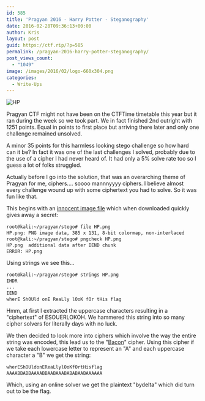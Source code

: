 ```yaml
---
id: 585
title: 'Pragyan 2016 - Harry Potter - Steganography'
date: 2016-02-28T09:36:13+00:00
author: Kris
layout: post
guid: https://ctf.rip/?p=585
permalink: /pragyan-2016-harry-potter-steganography/
post_views_count:
  - "1049"
image: /images/2016/02/logo-660x304.png
categories:
  - Write-Ups
---
```

<img class="alignnone size-full wp-image-587 aligncenter" src="/images/2016/02/HP.png" alt="HP" width="385" height="131" srcset="/images/2016/02/HP.png 385w, /images/2016/02/HP-300x102.png 300w" sizes="(max-width: 385px) 100vw, 385px" />

Pragyan CTF might not have been on the CTFTime timetable this year but it ran during the week so we took part. We in fact finished 2nd outright with 1251 points. Equal in points to first place but arriving there later and only one challenge remained unsolved.

A minor 35 points for this harmless looking stego challenge so how hard can it be? In fact it was one of the last challenges I solved, probably due to the use of a cipher I had never heard of. It had only a 5% solve rate too so I guess a lot of folks struggled.

Actually before I go into the solution, that was an overarching theme of Pragyan for me, ciphers.... soooo mannnyyyy ciphers. I believe almost every challenge wound up with some ciphertext you had to solve. So it was fun like that.

This begins with an <a href="https://raw.githubusercontent.com/sourcekris/ctf-solutions/master/steganography/pragyan-harry-potter/HP.png" target="_blank">innocent image file</a> which when downloaded quickly gives away a secret:

```
root@kali:~/pragyan/stego# file HP.png 
HP.png: PNG image data, 385 x 131, 8-bit colormap, non-interlaced
root@kali:~/pragyan/stego# pngcheck HP.png 
HP.png  additional data after IEND chunk
ERROR: HP.png
```

Using strings we see this...
```
root@kali:~/pragyan/stego# strings HP.png 
IHDR
...
IEND
wherE ShOUld onE ReaLly lOoK fOr tHis flag
```

Hmm, at first I extracted the uppercase characters resulting in a "ciphertext" of ESOUERLOKOH. We hammered this string into so many cipher solvers for literally days with no luck. 

We then decided to look more into ciphers which involve the way the entire string was encoded, this lead us to the "<a href="http://rumkin.com/tools/cipher/baconian.php" target="_blank">Bacon</a>" cipher. Using this cipher if we take each lowercase letter to represent an "A" and each uppercase character a "B" we get the string:

```
wherEShOUldonEReaLlylOoKfOrtHisflag
AAAABBABBAAAABBAABAAABABABAABAAAAAA
```

Which, using an online solver we get the plaintext "bydelta" which did turn out to be the flag.